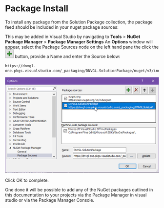# Package Install
To install any package from the Solution Package collection, the package feed should be included in your nuget package sources:


This may be added in Visual Studio by navigating to **Tools** > **NuGet Package Manager** > **Package Manager Settings**
An **Options** window will appear, select the Package Sources node on the left hand pane the click the ![Add nuget package button](images//nuget-package-add-button.png) button, provide a Name and enter the Source below:
```
https://dnvgl-one.pkgs.visualstudio.com/_packaging/DNVGL.SolutionPackage/nuget/v3/index.json
```
![Package sources configuration](images//DNVGL.OAuth.Web/add-feed.png)

Click OK to complete.

One done it will be possible to add any of the NuGet packages outlined in this documentation to your projects via the Package Manager in visual studio or via the Package Manager Console.